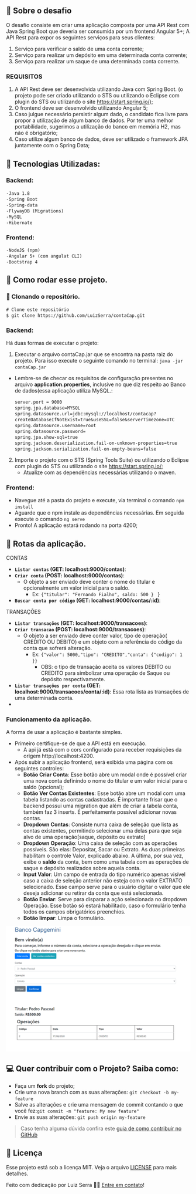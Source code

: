 

## :rocket: Sobre o desafio

O desafio consiste em criar uma aplicação composta por uma API Rest com Java Spring Boot que deveria ser consumida por um frontend Angular 5+;
 A API Rest para expor os seguintes serviços para seus clientes: 
 1) Serviço para verificar o saldo de uma conta corrente; 
 2) Serviço para realizar um depósito em uma determinada conta corrente; 
 3) Serviço para realizar um saque de uma determinada conta corrente. 
 
### REQUISITOS 

1) A API Rest deve ser desenvolvida utilizando Java com Spring Boot. (o projeto pode ser criado utilizando o STS ou utilizando o Eclipse com plugin do STS ou utilizando o site https://start.spring.io/); 
2) O frontend deve ser desenvolvido utilizando Angular 5; 
3) Caso julgue necessário persistir algum dado, o candidato fica livre para propor a utilização de algum banco de dados. Por ter uma melhor portabilidade, sugerimos a utilização do banco em memória H2, mas não é obrigatório; 
4) Caso utilize algum banco de dados, deve ser utilizado o framework JPA juntamente com o Spring Data;


## :hammer: Tecnologias Utilizadas:

### Backend:
	-Java 1.8
	-Spring Boot
	-Spring-data
	-FlywayDB (Migrations)
	-MySQL
	-Hibernate

### Frontend:
	-NodeJS (npm)
	-Angular 5+ (com angulat CLI)
	-Bootstrap 4

## :key: Como rodar esse projeto.

### :sheep: Clonando o repositório.
```
# Clone este repositório
$ git clone https://github.com/LuizSerra/contaCap.git

```
### Backend:
Há duas formas de executar o projeto:
1) Executar o arquivo contaCap.jar que se encontra na pasta raiz do projeto. Para isso execute o seguinte comando no terminal: `java -jar contaCap.jar`
- Lembre-se de checar os requisitos de configuração presentes no arquivo **application.properties**, inclusive no  que diz respeito ao Banco de dados(essa aplicação utiliza MySQL.:
	````
	server.port = 9000
	spring.jpa.database=MYSQL
	spring.datasource.url=jdbc:mysql://localhost/contacap?createDatabaseIfNotExist=true&useSSL=false&serverTimezone=UTC
	spring.datasource.username=root
	spring.datasource.password=
	spring.jpa.show-sql=true
	spring.jackson.deserialization.fail-on-unknown-properties=true
	spring.jackson.serialization.fail-on-empty-beans=false
	````
2) Importe o projeto com o STS (Spring Tools Suite) ou utilizando o Eclipse com plugin do STS ou utilizando o site https://start.spring.io/; 
	-	Atualize com as dependências necessárias utilizando o maven.

### Frontend:
- Navegue até a pasta do projeto e  execute, via terminal o comando `npm install`
- Aguarde que o npm instale as dependências necessárias. Em seguida execute o comando `ng serve`
- Pronto! A aplicação estará rodando na porta 4200;

## :twisted_rightwards_arrows: Rotas da aplicação.
CONTAS
- **`Listar contas` (GET: localhost:9000/contas)**: 
- **`Criar conta` (POST: localhost:9000/contas)**: 
	- O objeto a ser enviado deve conter o nome do titular e opcionalmente um valor inicial para o saldo. 
		- Ex: `{"titular": "Fernando Fialho", saldo: 500 } `
}
- **`Buscar conta por código` (GET: localhost:9000/contas/:id)**: 

TRANSAÇÕES

- **`Listar transações` (GET: localhost:9000/transacoes)**: 
- **`Criar transacao` (POST: localhost:9000/transacoes)**: 
	- O objeto a ser enviado deve conter valor, tipo de operação( CREDITO OU DEBITO) e um objeto com a referência do código da conta que sofrerá alteração. 
		- Ex: `{"valor": 5000,"tipo": "CREDITO","conta": {"codigo": 1	}}` 
			- OBS: o tipo de transação aceita os valores DEBITO ou CREDITO para simbolizar uma operação de Saque ou depósito respectivamente.
- **`Listar transações por conta` (GET: localhost:9000/transacoes/conta/:id)**:  Essa rota lista as transações de uma determinada conta.
- 
### Funcionamento da aplicação.
 A forma de usar a aplicação é bastante simples.
 - Primeiro certifique-se de que a API está em execução. 
	 - A api já está com o cors configurado para receber requisições da origem http://localhost:4200.
 - Após subir a aplicação frontend, será exibida uma página com os seguintes controles: 
	 - **Botão Criar Conta**: Esse botão abre um modal onde é possível criar uma nova conta definindo o nome do titular e um valor inicial para o saldo (opcional);
	 - **Botão Ver Contas Existentes**: Esse botão abre um modal com uma tabela listando as contas cadastradas. É importante frisar que o backend possui uma migration que além de criar a tabela conta, também faz 3 inserts. É perfeitamente possível adicionar novas contas.
	 - **Dropdown Contas**: Consiste numa caixa de seleção que lista as contas existentes, permitindo selecionar uma delas para que seja alvo de uma operação[saque, depósito ou extrato]
	 - **Dropdown Operação**: Uma caixa de seleção com as operações possíveis. São elas: Depositar, Sacar ou Extrato. As duas primeiras habilitam o controle Valor, explicado abaixo. A última, por sua vez, exibe o **saldo** da conta, bem como uma tabela com as operações de saque e depósito realizados sobre aquela conta.
	 - **Input Valor**: Um campo de entrada do tipo numérico apenas visível caso a caixa de seleção anterior não esteja com o valor EXTRATO selecionado. Esse campo serve para o usuário digitar o valor que ele deseja adicionar ou retirar da conta que está selecionada.
	 - **Botão Enviar**:  Serve para disparar a ação selecionada no dropdown Operação. Esse botão só estará habilitado, caso o formulário tenha todos os campos obrigatórios preenchios.
	 - **Botão limpar**: Limpa o formulário.

![enter image description here](https://github.com/LuizSerra/contaCap/blob/master/contaCap-ui/src/assets/screenshot1.PNG)
## :computer: Quer contribuir com o Projeto? Saiba como:

-   Faça um  **fork**  do projeto;
-   Crie uma nova branch com as suas alterações:  `git checkout -b my-feature`
-   Salve as alterações e crie uma mensagem de commit contando o que você fez:`git commit -m "feature: My new feature"`
-   Envie as suas alterações:  `git push origin my-feature`

> Caso tenha alguma dúvida confira este [guia de como contribuir no GitHub](https://github.com/firstcontributions/first-contributions)


## :memo: Licença

Esse projeto está sob a licença MIT. Veja o arquivo [LICENSE](LICENSE) para mais detalhes.

Feito com dedicação por Luiz Serra 👋🏽 [Entre em contato](https://www.linkedin.com/in/luizserra)!

